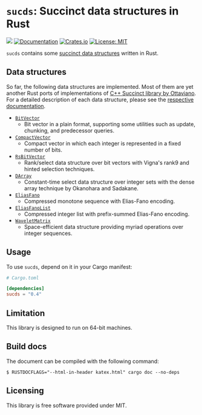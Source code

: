 # `sucds`: Succinct data structures in Rust

![](https://github.com/kampersanda/sucds/actions/workflows/rust.yml/badge.svg)
[![Documentation](https://docs.rs/sucds/badge.svg)](https://docs.rs/sucds)
[![Crates.io](https://img.shields.io/crates/v/sucds.svg)](https://crates.io/crates/sucds)
[![License: MIT](https://img.shields.io/badge/license-MIT-blue.svg)](https://github.com/kampersanda/sucds/blob/master/LICENSE)

`sucds` contains some [succinct data structures](https://en.wikipedia.org/wiki/Succinct_data_structure) written in Rust.

## Data structures

So far, the following data structures are implemented. Most of them are yet another Rust ports of implementations of [C++ Succinct library by Ottaviano](https://github.com/ot/succinct).
For a detailed description of each data structure, please see the [respective documentation](https://docs.rs/sucds/latest/sucds/).

- [`BitVector`](https://docs.rs/sucds/latest/sucds/bit_vector/struct.BitVector.html)
  - Bit vector in a plain format, supporting some utilities such as update, chunking, and predecessor queries.
- [`CompactVector`](https://docs.rs/sucds/latest/sucds/compact_vector/struct.CompactVector.html)
  - Compact vector in which each integer is represented in a fixed number of bits.
- [`RsBitVector`](https://docs.rs/sucds/latest/sucds/rs_bit_vector/struct.RsBitVector.html)
  - Rank/select data structure over bit vectors with Vigna's rank9 and hinted selection techniques.
- [`DArray`](https://docs.rs/sucds/latest/sucds/darray/struct.DArray.html)
  - Constant-time select data structure over integer sets with the dense array technique by Okanohara and Sadakane.
- [`EliasFano`](https://docs.rs/sucds/latest/sucds/elias_fano/struct.EliasFano.html)
  - Compressed monotone sequence with Elias-Fano encoding.
- [`EliasFanoList`](https://docs.rs/sucds/latest/sucds/elias_fano_list/struct.EliasFanoList.html)
  - Compressed integer list with prefix-summed Elias-Fano encoding.
- [`WaveletMatrix`](https://docs.rs/sucds/latest/sucds/wavelet_matrix/struct.WaveletMatrix.html)
  - Space-efficient data structure providing myriad operations over integer sequences.

## Usage

To use `sucds`, depend on it in your Cargo manifest:

```toml
# Cargo.toml

[dependencies]
sucds = "0.4"
```

## Limitation

This library is designed to run on 64-bit machines.

## Build docs

The document can be compiled with the following command:

```
$ RUSTDOCFLAGS="--html-in-header katex.html" cargo doc --no-deps
```

## Licensing

This library is free software provided under MIT.
